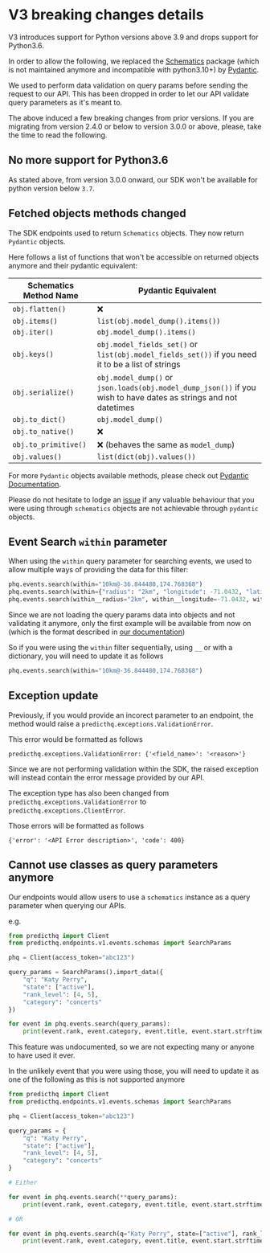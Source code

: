 # V3 breaking changes details

V3 introduces support for Python versions above 3.9 and drops support for Python3.6.

In order to allow the following, we replaced the [Schematics](https://schematics.readthedocs.io/en/latest/) package (which is not maintained anymore and incompatible with python3.10+) by [Pydantic](https://docs.pydantic.dev/latest/).

We used to perform data validation on query params before sending the request to our API. This has been dropped in order to let our API validate query parameters as it's meant to.

The above induced a few breaking changes from prior versions. If you are migrating from version 2.4.0 or below to version 3.0.0 or above, please, take the time to read the following.

## No more support for Python3.6
As stated above, from version 3.0.0 onward, our SDK won't be available for python version below `3.7`.

## Fetched objects methods changed
The SDK endpoints used to return `Schematics` objects. They now return `Pydantic` objects.

Here follows a list of functions that won't be accessible on returned objects anymore and their pydantic equivalent:

| Schematics Method Name | Pydantic Equivalent |
|------------------------|---------------------|
| `obj.flatten()`          | ❌ |
| `obj.items()` | `list(obj.model_dump().items())`|
| `obj.iter()` | `obj.model_dump().items()` |
| `obj.keys()` | `obj.model_fields_set()` or `list(obj.model_fields_set())` if you need it to be a list of strings |
| `obj.serialize()` | `obj.model_dump()` or `json.loads(obj.model_dump_json())` if you wish to have dates as strings and not datetimes |
| `obj.to_dict()` | `obj.model_dump()` |
| `obj.to_native()` | ❌ |
| `obj.to_primitive()` | ❌ (behaves the same as `model_dump`) |
| `obj.values()` | `list(dict(obj).values())` |

For more `Pydantic` objects available methods, please check out [Pydantic Documentation](https://docs.pydantic.dev/latest/usage/models/#model-methods-and-properties).

Please do not hesitate to lodge an [issue](https://github.com/predicthq/sdk-py/issues) if any valuable behaviour that you were using through `schematics` objects are not achievable through `pydantic` objects.


## Event Search `within` parameter
When using the `within` query parameter for searching events, we used to allow multiple ways of providing the data for this filter:
```python
phq.events.search(within="10km@-36.844480,174.768368")
phq.events.search(within={"radius": "2km", "longitude": -71.0432, "latitude": 42.346})
phq.events.search(within__radius="2km", within__longitude=-71.0432, within__latitude=42.346)
```

Since we are not loading the query params data into objects and not validating it anymore, only the first example will be available from now on (which is the format described in [our documentation](https://docs.predicthq.com/api/events/search-events))

So if you were using the `within` filter sequentially, using `__` or with a dictionary, you will need to update it as follows
```python
phq.events.search(within="10km@-36.844480,174.768368")
```

## Exception update
Previously, if you would provide an incorect parameter to an endpoint, the method would raise a `predicthq.exceptions.ValidationError`.

This error would be formatted as follows
```
predicthq.exceptions.ValidationError: {'<field_name>': '<reason>'}
```

Since we are not performing validation within the SDK, the raised exception will instead contain the error message provided by our API.

The exception type has also been changed from `predicthq.exceptions.ValidationError` to `predicthq.exceptions.ClientError`.

Those errors will be formatted as follows
```
{'error': '<API Error description>', 'code': 400}
```

## Cannot use classes as query parameters anymore
Our endpoints would allow users to use a `schematics` instance as a query parameter when querying our APIs.

e.g.
```python
from predicthq import Client
from predicthq.endpoints.v1.events.schemas import SearchParams

phq = Client(access_token="abc123")

query_params = SearchParams().import_data({
    "q": "Katy Perry",
    "state": ["active"],
    "rank_level": [4, 5],
    "category": "concerts"
})

for event in phq.events.search(query_params):
    print(event.rank, event.category, event.title, event.start.strftime("%Y-%m-%d"))
```

This feature was undocumented, so we are not expecting many or anyone to have used it ever.

In the unlikely event that you were using those, you will need to update it as one of the following as this is not supported anymore

```python
from predicthq import Client
from predicthq.endpoints.v1.events.schemas import SearchParams

phq = Client(access_token="abc123")

query_params = {
    "q": "Katy Perry",
    "state": ["active"],
    "rank_level": [4, 5],
    "category": "concerts"
}

# Either

for event in phq.events.search(**query_params):
    print(event.rank, event.category, event.title, event.start.strftime("%Y-%m-%d"))

# OR

for event in phq.events.search(q="Katy Perry", state=["active"], rank_level=[4, 5], category="concerts"):
    print(event.rank, event.category, event.title, event.start.strftime("%Y-%m-%d"))

```